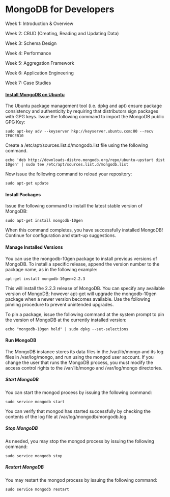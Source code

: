 MongoDB for Developers
=====

Week 1: Introduction & Overview

Week 2: CRUD (Creating, Reading and Updating Data)

Week 3: Schema Design

Week 4: Performance

Week 5: Aggregation Framework 

Week 6: Application Engineering

Week 7: Case Studies 

#### <a href = "http://docs.mongodb.org/manual/tutorial/install-mongodb-on-ubuntu/">Install MongoDB on Ubuntu</a>

The Ubuntu package management tool (i.e. dpkg and apt) ensure package consistency and authenticity by requiring that distributors sign packages with GPG keys. Issue the following command to import the MongoDB public GPG Key:

```
sudo apt-key adv --keyserver hkp://keyserver.ubuntu.com:80 --recv 7F0CEB10
```
Create a /etc/apt/sources.list.d/mongodb.list file using the following command.
```
echo 'deb http://downloads-distro.mongodb.org/repo/ubuntu-upstart dist 10gen' | sudo tee /etc/apt/sources.list.d/mongodb.list
```
Now issue the following command to reload your repository:
```
sudo apt-get update
```

#### Install Packages

Issue the following command to install the latest stable version of MongoDB:
```
sudo apt-get install mongodb-10gen
```
When this command completes, you have successfully installed MongoDB! Continue for configuration and start-up suggestions.

#### Manage Installed Versions

You can use the mongodb-10gen package to install previous versions of MongoDB. To install a specific release, append the version number to the package name, as in the following example:
```
apt-get install mongodb-10gen=2.2.3
```
This will install the 2.2.3 release of MongoDB. You can specify any available version of MongoDB; however apt-get will upgrade the mongodb-10gen package when a newer version becomes available. Use the following pinning procedure to prevent unintended upgrades.

To pin a package, issue the following command at the system prompt to pin the version of MongoDB at the currently installed version:
```
echo "mongodb-10gen hold" | sudo dpkg --set-selections
```

#### Run MongoDB

The MongoDB instance stores its data files in the /var/lib/mongo and its log files in /var/log/mongo, and run using the mongod user account. If you change the user that runs the MongoDB process, you must modify the access control rights to the /var/lib/mongo and /var/log/mongo directories.

##### Start MongoDB
You can start the mongod process by issuing the following command:
```
sudo service mongodb start
```
You can verify that mongod has started successfully by checking the contents of the log file at /var/log/mongodb/mongodb.log.
##### Stop MongoDB
As needed, you may stop the mongod process by issuing the following command:
```
sudo service mongodb stop
```
##### Restart MongoDB
You may restart the mongod process by issuing the following command:
```
sudo service mongodb restart
```

